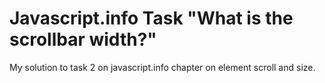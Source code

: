 # Javascript.info Task "What is the scrollbar width?"

My solution to task 2 on javascript.info chapter on element scroll and size. 
